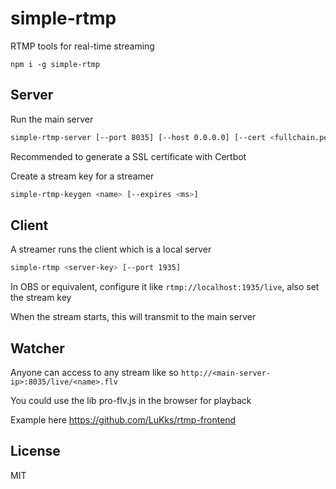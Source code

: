 # simple-rtmp

RTMP tools for real-time streaming

```
npm i -g simple-rtmp
```

## Server

Run the main server

```sh
simple-rtmp-server [--port 8035] [--host 0.0.0.0] [--cert <fullchain.pem>] [--key <privkey.pem>]
```

Recommended to generate a SSL certificate with Certbot

Create a stream key for a streamer

```sh
simple-rtmp-keygen <name> [--expires <ms>]
```

## Client

A streamer runs the client which is a local server

```sh
simple-rtmp <server-key> [--port 1935]
```

In OBS or equivalent, configure it like `rtmp://localhost:1935/live`, also set the stream key

When the stream starts, this will transmit to the main server

## Watcher

Anyone can access to any stream like so `http://<main-server-ip>:8035/live/<name>.flv`

You could use the lib pro-flv.js in the browser for playback

Example here https://github.com/LuKks/rtmp-frontend

## License

MIT
